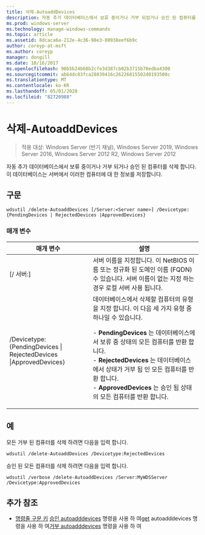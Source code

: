 ```yaml
---
title: 삭제-AutoaddDevices
description: 자동 추가 데이터베이스에서 보류 중이거나 거부 되었거나 승인 된 컴퓨터를 삭제 하는 delete AutoaddDevices에 대 한 참조 항목입니다.
ms.prod: windows-server
ms.technology: manage-windows-commands
ms.topic: article
ms.assetid: 8dcaca6a-212e-4c36-98e3-00938eef6b9c
author: coreyp-at-msft
ms.author: coreyp
manager: dongill
ms.date: 10/16/2017
ms.openlocfilehash: 90b5b24b68b2cfe3d387cb02b3715b70edba4300
ms.sourcegitcommit: ab64dc83fca28039416c26226815502d0193500c
ms.translationtype: MT
ms.contentlocale: ko-KR
ms.lasthandoff: 05/01/2020
ms.locfileid: "82720988"
---
```

# <a name="delete-autoadddevices"></a>삭제-AutoaddDevices

> 적용 대상: Windows Server (반기 채널), Windows Server 2019, Windows Server 2016, Windows Server 2012 R2, Windows Server 2012

자동 추가 데이터베이스에서 보류 중이거나 거부 되거나 승인 된 컴퓨터를 삭제 합니다. 이 데이터베이스는 서버에서 이러한 컴퓨터에 대 한 정보를 저장합니다.

## <a name="syntax"></a>구문
```
wdsutil /delete-AutoaddDevices [/Server:<Server name>] /Devicetype:{PendingDevices | RejectedDevices |ApprovedDevices}
```
### <a name="parameters"></a>매개 변수
|매개 변수|설명|
|-------|--------|
|[/ 서버:<Server name>]|서버 이름을 지정합니다. 이 NetBIOS 이름 또는 정규화 된 도메인 이름 (FQDN) 수 있습니다. 서버 이름이 없는 지정 하는 경우 로컬 서버 사용 됩니다.|
|/Devicetype: {PendingDevices &#124; RejectedDevices &#124;ApprovedDevices}|데이터베이스에서 삭제할 컴퓨터의 유형을 지정 합니다. 이 다음 세 가지 유형 중 하나일 수 있습니다.<p>-   **PendingDevices** 는 데이터베이스에서 보류 중 상태의 모든 컴퓨터를 반환 합니다.<br />-   **RejectedDevices** 는 데이터베이스에서 상태가 거부 됨 인 모든 컴퓨터를 반환 합니다.<br />-   **ApprovedDevices** 는 승인 됨 상태의 모든 컴퓨터를 반환 합니다.|
## <a name="examples"></a>예
모든 거부 된 컴퓨터를 삭제 하려면 다음을 입력 합니다.
```
wdsutil /delete-AutoaddDevices /Devicetype:RejectedDevices
```
승인 된 모든 컴퓨터를 삭제 하려면 다음을 입력 합니다.
```
wdsutil /verbose /delete-AutoaddDevices /Server:MyWDSServer /Devicetype:ApprovedDevices
```
## <a name="additional-references"></a>추가 참조
- [명령줄 구문 키](command-line-syntax-key.md)
[승인 autoadddevices](using-the-approve-autoadddevices-command.md)
명령을 사용 하 여[get](using-the-get-autoadddevices-command.md)
autoadddevices 명령을 사용 하 여[거부 autoadddevices](using-the-reject-autoadddevices-command.md) 명령을 사용 하 여
